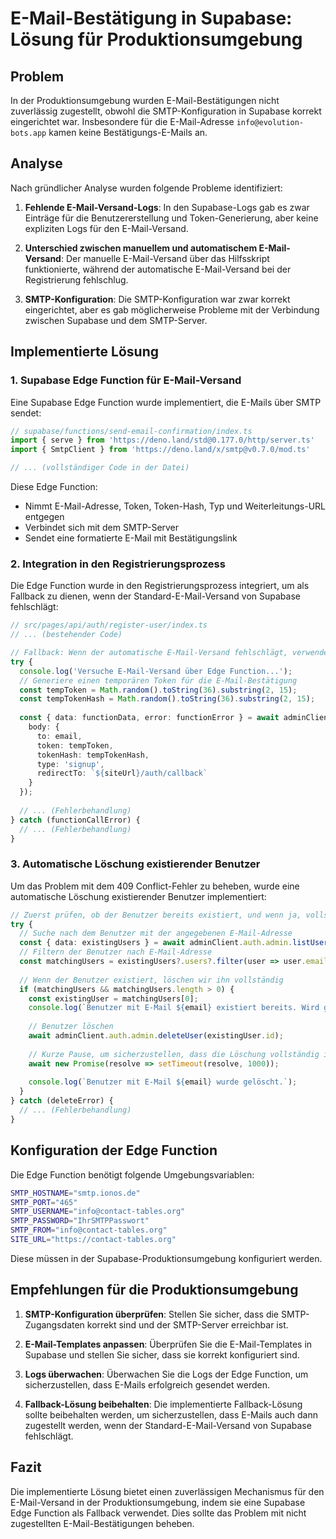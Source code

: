 # E-Mail-Bestätigung in Supabase: Lösung für Produktionsumgebung

## Problem

In der Produktionsumgebung wurden E-Mail-Bestätigungen nicht zuverlässig zugestellt, obwohl die SMTP-Konfiguration in Supabase korrekt eingerichtet war. Insbesondere für die E-Mail-Adresse `info@evolution-bots.app` kamen keine Bestätigungs-E-Mails an.

## Analyse

Nach gründlicher Analyse wurden folgende Probleme identifiziert:

1. **Fehlende E-Mail-Versand-Logs**: In den Supabase-Logs gab es zwar Einträge für die Benutzererstellung und Token-Generierung, aber keine expliziten Logs für den E-Mail-Versand.

2. **Unterschied zwischen manuellem und automatischem E-Mail-Versand**: Der manuelle E-Mail-Versand über das Hilfsskript funktionierte, während der automatische E-Mail-Versand bei der Registrierung fehlschlug.

3. **SMTP-Konfiguration**: Die SMTP-Konfiguration war zwar korrekt eingerichtet, aber es gab möglicherweise Probleme mit der Verbindung zwischen Supabase und dem SMTP-Server.

## Implementierte Lösung

### 1. Supabase Edge Function für E-Mail-Versand

Eine Supabase Edge Function wurde implementiert, die E-Mails über SMTP sendet:

```typescript
// supabase/functions/send-email-confirmation/index.ts
import { serve } from 'https://deno.land/std@0.177.0/http/server.ts'
import { SmtpClient } from 'https://deno.land/x/smtp@v0.7.0/mod.ts'

// ... (vollständiger Code in der Datei)
```

Diese Edge Function:
- Nimmt E-Mail-Adresse, Token, Token-Hash, Typ und Weiterleitungs-URL entgegen
- Verbindet sich mit dem SMTP-Server
- Sendet eine formatierte E-Mail mit Bestätigungslink

### 2. Integration in den Registrierungsprozess

Die Edge Function wurde in den Registrierungsprozess integriert, um als Fallback zu dienen, wenn der Standard-E-Mail-Versand von Supabase fehlschlägt:

```typescript
// src/pages/api/auth/register-user/index.ts
// ... (bestehender Code)

// Fallback: Wenn der automatische E-Mail-Versand fehlschlägt, verwenden wir die Edge Function
try {
  console.log('Versuche E-Mail-Versand über Edge Function...');
  // Generiere einen temporären Token für die E-Mail-Bestätigung
  const tempToken = Math.random().toString(36).substring(2, 15);
  const tempTokenHash = Math.random().toString(36).substring(2, 15);
  
  const { data: functionData, error: functionError } = await adminClient.functions.invoke('send-email-confirmation', {
    body: {
      to: email,
      token: tempToken,
      tokenHash: tempTokenHash,
      type: 'signup',
      redirectTo: `${siteUrl}/auth/callback`
    }
  });
  
  // ... (Fehlerbehandlung)
} catch (functionCallError) {
  // ... (Fehlerbehandlung)
}
```

### 3. Automatische Löschung existierender Benutzer

Um das Problem mit dem 409 Conflict-Fehler zu beheben, wurde eine automatische Löschung existierender Benutzer implementiert:

```typescript
// Zuerst prüfen, ob der Benutzer bereits existiert, und wenn ja, vollständig löschen
try {
  // Suche nach dem Benutzer mit der angegebenen E-Mail-Adresse
  const { data: existingUsers } = await adminClient.auth.admin.listUsers();      
  // Filtern der Benutzer nach E-Mail-Adresse
  const matchingUsers = existingUsers?.users?.filter(user => user.email === email);
  
  // Wenn der Benutzer existiert, löschen wir ihn vollständig
  if (matchingUsers && matchingUsers.length > 0) {
    const existingUser = matchingUsers[0];
    console.log(`Benutzer mit E-Mail ${email} existiert bereits. Wird gelöscht...`);
    
    // Benutzer löschen
    await adminClient.auth.admin.deleteUser(existingUser.id);
    
    // Kurze Pause, um sicherzustellen, dass die Löschung vollständig ist
    await new Promise(resolve => setTimeout(resolve, 1000));
    
    console.log(`Benutzer mit E-Mail ${email} wurde gelöscht.`);
  }
} catch (deleteError) {
  // ... (Fehlerbehandlung)
}
```

## Konfiguration der Edge Function

Die Edge Function benötigt folgende Umgebungsvariablen:

```bash
SMTP_HOSTNAME="smtp.ionos.de"
SMTP_PORT="465"
SMTP_USERNAME="info@contact-tables.org"
SMTP_PASSWORD="IhrSMTPPasswort"
SMTP_FROM="info@contact-tables.org"
SITE_URL="https://contact-tables.org"
```

Diese müssen in der Supabase-Produktionsumgebung konfiguriert werden.

## Empfehlungen für die Produktionsumgebung

1. **SMTP-Konfiguration überprüfen**: Stellen Sie sicher, dass die SMTP-Zugangsdaten korrekt sind und der SMTP-Server erreichbar ist.

2. **E-Mail-Templates anpassen**: Überprüfen Sie die E-Mail-Templates in Supabase und stellen Sie sicher, dass sie korrekt konfiguriert sind.

3. **Logs überwachen**: Überwachen Sie die Logs der Edge Function, um sicherzustellen, dass E-Mails erfolgreich gesendet werden.

4. **Fallback-Lösung beibehalten**: Die implementierte Fallback-Lösung sollte beibehalten werden, um sicherzustellen, dass E-Mails auch dann zugestellt werden, wenn der Standard-E-Mail-Versand von Supabase fehlschlägt.

## Fazit

Die implementierte Lösung bietet einen zuverlässigen Mechanismus für den E-Mail-Versand in der Produktionsumgebung, indem sie eine Supabase Edge Function als Fallback verwendet. Dies sollte das Problem mit nicht zugestellten E-Mail-Bestätigungen beheben.
